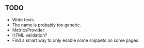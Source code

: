 ## TODO
* Write tests.
* The name is probably too generic.
* MetricsProvider:
 * HTML validation?
 * Find a smart way to only enable some snippets on some pages.
